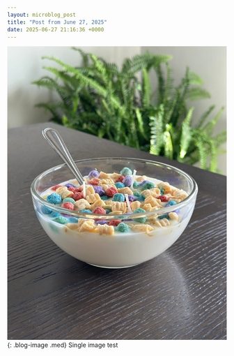 ```yaml
---
layout: microblog_post
title: "Post from June 27, 2025"
date: 2025-06-27 21:16:36 +0000
---
```


![Single image test](/assets/images/microblog/single-image-test-0.jpg){: .blog-image .med}
Single image test